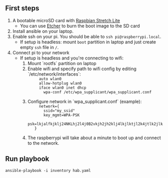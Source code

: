 
## First steps

1. A bootable microSD card with [Raspbian Stretch Lite](https://www.raspberrypi.org/downloads/raspbian/)
   * You can use [Etcher](https://www.balena.io/etcher/) to burn the boot image to the SD card
2. Install ansible on your laptop.
3. Enable ssh on your pi. You should be able to `ssh pi@raspberrypi.local`.
   * If setup is headless: mount `boot` partition in laptop and just create empty `ssh` file in `/`.
4. Connect pi to your network
   * If setup is headless and you're connecting to wifi:
	    <ol>
		  <li>Mount `rootfs` partition on laptop</li>
      <li>Enable wifi and specify path to wifi config by editing `/etc/network/interfaces`:
		  <code>
		  auto wlan0
		  allow-hotplug wlan0
		  iface wlan0 inet dhcp
      		wpa-conf /etc/wpa_supplicant/wpa_supplicant.conf
	  	</code></li>
		  <li>Configure network in `wpa_supplicant.conf` (example):
		  <code> 
		  network={
 	  		ssid="my_ssid"
   			key_mgmt=WPA-PSK
   			psk=lkjalfkjklj24NKLhj2l4j0B2vkjh2jh2klj4lkjlktjl2k4jtlk2jlk
  		}
  		</code></li>
		  <li>The raspberrypi will take about a minute to boot up and connect to the network.</li>
			</ol>

## Run playbook

`ansible-playbook -i inventory hab.yaml`
